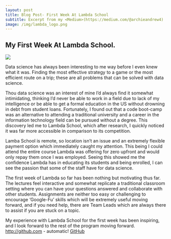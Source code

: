 ```yaml
---
layout: post
title: Blog Post- First Week At Lambda School
subtitle: Excerpt from my <Medium>(https://medium.com/@archieandrew4)
image: /img/lambda_logo.png
---
```


## My First Week At Lambda School.

![](https://cdn-images-1.medium.com/max/2000/1*4e1qoCuPsuH5Y1LLdEu00g.png)

Data science has always been interesting to me way before I even knew what it was. Finding the most effective strategy to a game or the most efficient route on a trip; these are all problems that can be solved with data science.

Thou data science was an interest of mine I’d always find it somewhat intimidating, thinking I’d never be able to work in a field due to lack of my intelligence or be able to get a formal education in the US without drowning in debt from student loans. Fortunately, I found out that a code boot-camp was an alternative to attending a traditional university and a career in the information technology field can be pursued without a degree. This discovery led me to Lambda School, which after research, I quickly noticed it was far more accessible in comparison to its competition.

Lamba School is remote, so location isn’t an issue and an extremely flexible payment option which immediately caught my attention. This being I could attend the entire course Lambda was offering for zero upfront and would only repay them once I was employed. Seeing this showed me the confidence Lambda has in educating its students and being enrolled, I can see the passion that some of the staff have for data science.

The first week of Lambda so far has been nothing but motivating thus far. The lectures feel interactive and somewhat replicate a traditional classroom setting where you can have your questions answered and collaborate with other students. Assignments are neither too easy or challenging to encourage ‘Google-Fu’ skills which will be extremely useful moving forward, and if you need help, there are Team Leads which are always there to assist if you are stuck on a topic.

My experience with Lambda School for the first week has been inspiring, and I look forward to the rest of the program moving forward.
http://github.com - automatic!
[GitHub](http://github.com)
